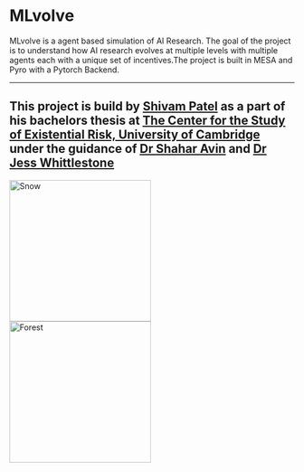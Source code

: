 # MLvolve  

MLvolve is a agent based simulation of AI Research. The goal of the project is to understand how AI research evolves at multiple levels with multiple agents each with a unique set of incentives.The project is built in MESA and Pyro with a Pytorch Backend.  

---

This project is build by [Shivam Patel](https://www.cser.ac.uk/team/shivam-patel/) as a part of his bachelors thesis at [The Center for the Study of Existential Risk, University of Cambridge](https://www.cser.ac.uk/) under the guidance of [Dr Shahar Avin](https://www.cser.ac.uk/team/shivam-patel/) and [Dr Jess Whittlestone](http://lcfi.ac.uk/team/jess-whittlestone/)
<br>
---

<div class="row"> <div class="column"> <img src="http://www.crassh.cam.ac.uk/assets/general/CSER-logo-colour@2x-8_(CMYK_PNG).png" alt="Snow" width="250"/> </div> <div class="column"> <img src="https://www.cam.ac.uk/sites/www.cam.ac.uk/files/inner-images/logo.jpg" alt="Forest" width="250"/> </div>
